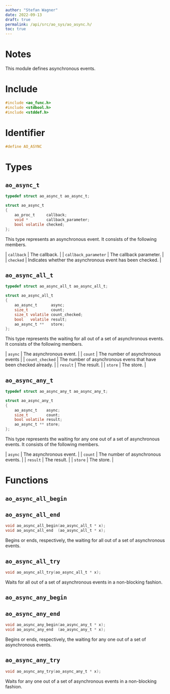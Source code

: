 ```yaml
---
author: "Stefan Wagner"
date: 2022-09-13
draft: true
permalink: /api/src/ao_sys/ao_async.h/
toc: true
---
```


# Notes

This module defines asynchronous events.

# Include

```c
#include <ao_func.h>
#include <stdbool.h>
#include <stddef.h>
```

# Identifier

```c
#define AO_ASYNC
```

# Types

## `ao_async_t`

```c
typedef struct ao_async_t ao_async_t;
```

```c
struct ao_async_t
{
    ao_proc_t     callback;
    void *        callback_parameter;
    bool volatile checked;
};
```

This type represents an asynchronous event. It consists of the following members.

| `callback` | The callback. |
| `callback_parameter` | The callback parameter. |
| `checked` | Indicates whether the asynchronous event has been checked. |

## `ao_async_all_t`

```c
typedef struct ao_async_all_t ao_async_all_t;
```

```c
struct ao_async_all_t
{
    ao_async_t      async;
    size_t          count;
    size_t volatile count_checked;
    bool   volatile result;
    ao_async_t **   store;
};
```

This type represents the waiting for all out of a set of asynchronous events. It consists of the following members.

| `async` | The asynchronous event. |
| `count` | The number of asynchronous events |
| `count_checked` | The number of asynchronous evens that have been checked already. |
| `result` | The result. |
| `store` | The store. |

## `ao_async_any_t`

```c
typedef struct ao_async_any_t ao_async_any_t;
```

```c
struct ao_async_any_t
{
    ao_async_t    async;
    size_t        count;
    bool volatile result;
    ao_async_t ** store;
};
```

This type represents the waiting for any one out of a set of asynchronous events. It consists of the following members.

| `async` | The asynchronous event. |
| `count` | The number of asynchronous events. |
| `result` | The result. |
| `store` | The store. |

# Functions

## `ao_async_all_begin`
## `ao_async_all_end`

```c
void ao_async_all_begin(ao_async_all_t * x);
void ao_async_all_end  (ao_async_all_t * x);
```

Begins or ends, respectively, the waiting for all out of a set of asynchronous events.

## `ao_async_all_try`

```c
void ao_async_all_try(ao_async_all_t * x);
```

Waits for all out of a set of asynchronous events in a non-blocking fashion.

## `ao_async_any_begin`
## `ao_async_any_end`

```c
void ao_async_any_begin(ao_async_any_t * x);
void ao_async_any_end  (ao_async_any_t * x);
```

Begins or ends, respectively, the waiting for any one out of a set of asynchronous events.

## `ao_async_any_try`

```c
void ao_async_any_try(ao_async_any_t * x);
```

Waits for any one out of a set of asynchronous events in a non-blocking fashion.
